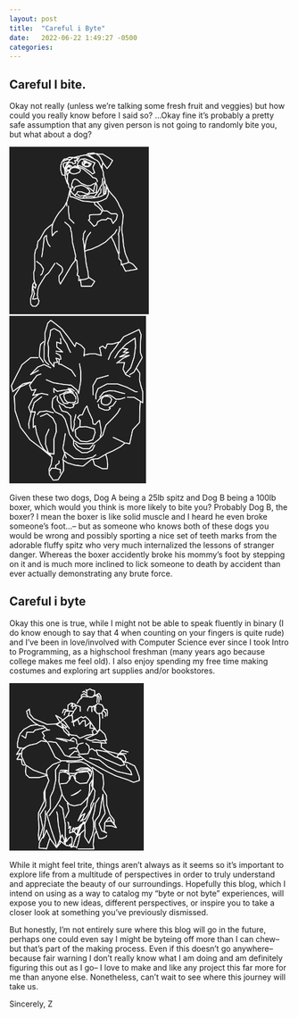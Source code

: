 ```yaml
---
layout: post
title:  "Careful i Byte"
date:   2022-06-22 1:49:27 -0500
categories: 
---
```

<style>
h1 {text-align: center;
font-family: "Apple Chancery", "cursive";}

@import url('https://fonts.googleapis.com/css2?family=Bangers&family=Farsan&family=Fredericka+the+Great&family=Henny+Penny&family=Merienda+One&family=Permanent+Marker&family=Philosopher&display=swap');



</style>

<h2>Careful I bite. </h2>

Okay not really (unless we’re talking some fresh fruit and veggies) but how could you really know before I said so? …Okay fine it’s probably a pretty safe assumption that any given person is not going to randomly bite you, but what about a dog?

<div class="row">
  <div class="column">
   <img src = "/assets/boxer.png" alt = "boxer"  height = "300">
  </div>
  <div class="column">
   <img src = "/assets/spitz.png" alt = "spitz" height="300" >
  </div>
</div>


Given these two dogs, Dog A being a 25lb spitz and Dog B being a 100lb boxer, which would you think is more likely to bite you? Probably Dog B, the boxer? I mean the boxer is like solid muscle and I heard he even broke someone’s foot…– but as someone who knows both of these dogs you would be wrong and possibly sporting a nice set of teeth marks from the adorable fluffy spitz who very much internalized the lessons of stranger danger. Whereas the boxer accidently broke his mommy’s foot by stepping on it and is much more inclined to lick someone to death by accident than ever actually demonstrating any brute force.
<h2>Careful i byte</h2>

Okay this one is true, while I might not be able to speak fluently in binary (I do know enough to say that 4 when counting on your fingers is quite rude) and I’ve been in love/involved with Computer Science ever since I took Intro to Programming, as a highschool freshman (many years ago because college makes me feel old). I also enjoy spending my free time making costumes and exploring art supplies and/or bookstores. 

<div class="row">
  <div class="column">
   <img src = "/assets/selfie.png" alt = "selfie" height = "300" >
  </div>
</div>


While it might feel trite, things aren’t always as it seems so it’s important to explore life from a multitude of perspectives in order to truly understand and appreciate the beauty of our surroundings. Hopefully this blog, which I intend on using as a way to catalog my “byte or not byte” experiences, will expose you to new ideas, different perspectives, or inspire you to take a closer look at something you’ve previously dismissed. 

But honestly, I’m not entirely sure where this blog will go in the future, perhaps one could even say I might be byteing off more than I can chew– but that’s part of the making process. Even if this doesn’t go anywhere– because fair warning I don’t really know what I am doing and am definitely figuring this out as I go– I love to make and like any project this far more for me than anyone else.
Nonetheless, can’t wait to see where this journey will take us.

Sincerely, Z 
